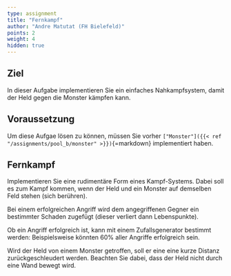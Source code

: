 ```yaml
---
type: assignment
title: "Fernkampf"
author: "Andre Matutat (FH Bielefeld)"
points: 2
weight: 4
hidden: true
---
```



## Ziel

In dieser Aufgabe implementieren Sie ein einfaches Nahkampfsystem, damit der Held gegen die Monster kämpfen kann.

## Voraussetzung

Um diese Aufgae lösen zu können, müssen Sie vorher `["Monster"]({{< ref "/assignments/pool_b/monster" >}})`{=markdown} implementiert haben.

## Fernkampf

Implementieren Sie eine rudimentäre Form eines Kampf-Systems. Dabei soll es zum Kampf kommen, wenn der Held und ein Monster auf demselben Feld stehen (sich berühren).

Bei einem erfolgreichen Angriff wird dem angegriffenen Gegner ein bestimmter Schaden zugefügt (dieser verliert dann Lebenspunkte).

Ob ein Angriff erfolgreich ist, kann mit einem Zufallsgenerator bestimmt werden: Beispielsweise könnten 60% aller Angriffe erfolgreich sein.

Wird der Held von einem Monster getroffen, soll er eine eine kurze Distanz zurückgeschleudert werden. Beachten Sie dabei, dass der Held nicht durch eine Wand bewegt wird.
